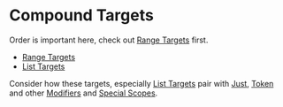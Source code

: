 # Compound Targets

Order is important here, check out [Range Targets](./range_targets) first.

- [Range Targets](./range_targets/)
- [List Targets](./list_targets/)

Consider how these targets, especially [List Targets](./list_targets/) pair with [Just](../modifiers/just/), [Token](../special_scopes/token/) and other [Modifiers](../modifiers/) and [Special Scopes](../special_scopes/).
